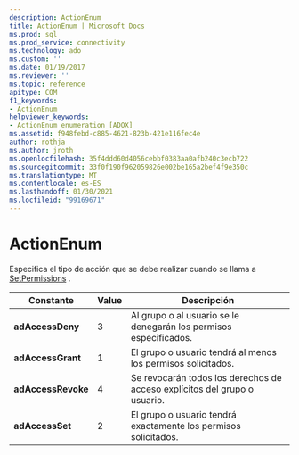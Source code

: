```yaml
---
description: ActionEnum
title: ActionEnum | Microsoft Docs
ms.prod: sql
ms.prod_service: connectivity
ms.technology: ado
ms.custom: ''
ms.date: 01/19/2017
ms.reviewer: ''
ms.topic: reference
apitype: COM
f1_keywords:
- ActionEnum
helpviewer_keywords:
- ActionEnum enumeration [ADOX]
ms.assetid: f948febd-c885-4621-823b-421e116fec4e
author: rothja
ms.author: jroth
ms.openlocfilehash: 35f4ddd60d4056cebbf0383aa0afb240c3ecb722
ms.sourcegitcommit: 33f0f190f962059826e002be165a2bef4f9e350c
ms.translationtype: MT
ms.contentlocale: es-ES
ms.lasthandoff: 01/30/2021
ms.locfileid: "99169671"
---
```

# <a name="actionenum"></a>ActionEnum
Especifica el tipo de acción que se debe realizar cuando se llama a [SetPermissions](./setpermissions-method-adox.md) .  
  
|Constante|Value|Descripción|  
|--------------|-----------|-----------------|  
|**adAccessDeny**|3|Al grupo o al usuario se le denegarán los permisos especificados.|  
|**adAccessGrant**|1|El grupo o usuario tendrá al menos los permisos solicitados.|  
|**adAccessRevoke**|4|Se revocarán todos los derechos de acceso explícitos del grupo o usuario.|  
|**adAccessSet**|2|El grupo o usuario tendrá exactamente los permisos solicitados.|